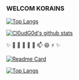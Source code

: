 ### WELCOM KORAINS


[![Top Langs](https://github-readme-stats.vercel.app/api/top-langs/?username=kora-KR)](https://github.com/anuraghazra/github-readme-stats)

[![Cl0udG0d's github stats](https://github-readme-stats.vercel.app/api?username=kora-KR&show_icons=true&theme=blueberry)](https://github.com/anuraghazra/github-readme-stats)


✨ 🔭 🌱 👯 🤔 💬 📫 😄 ⚡ ✨


[![Readme Card](https://github-readme-stats.vercel.app/api/pin/?username=kora-KR&repo=github-readme-stats)](https://github.com/anuraghazra/github-readme-stats)

[![Top Langs](https://github-readme-stats.vercel.app/api/top-langs/?username=kora-KR&layout=compact)](https://github.com/anuraghazra/github-readme-stats)
